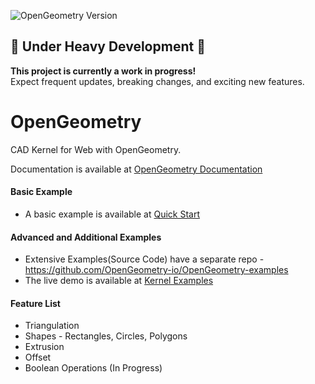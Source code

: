 ![OpenGeometry Version](https://img.shields.io/github/package-json/v/opengeometry-io/opengeometry?style=for-the-badge&color=4460FF)

## 🚧 Under Heavy Development 🚧  

**This project is currently a work in progress!**  
Expect frequent updates, breaking changes, and exciting new features. 

# OpenGeometry
CAD Kernel for Web with OpenGeometry.

Documentation is available at [OpenGeometry Documentation](https://docs.opengeometry.io)

#### Basic Example
- A basic example is available at [Quick Start](https://github.com/OpenGeometry-io/quickstart-js)

#### Advanced and Additional Examples
- Extensive Examples(Source Code) have a separate repo - https://github.com/OpenGeometry-io/OpenGeometry-examples
- The live demo is available at [Kernel Examples](https://demos.opengeometry.io/src/kernel/index.html)

#### Feature List
- Triangulation
- Shapes - Rectangles, Circles, Polygons
- Extrusion
- Offset
- Boolean Operations (In Progress)
